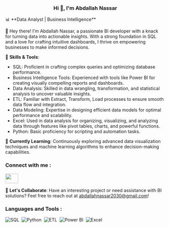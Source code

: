 <h3 align="center">Hi 👋, I'm Abdallah Nassar </h3>
📊 **Data Analyst | Business Intelligence**

👋 Hey there! I'm Abdallah Nassar, a passionate BI developer with a knack for turning data into actionable insights. With a strong foundation in SQL and a love for crafting intuitive dashboards, I thrive on empowering businesses to make informed decisions.

🚀 **Skills & Tools**:
- SQL: Proficient in crafting complex queries and optimizing database performance.
- Business Intelligence Tools: Experienced with tools like Power BI for creating visually compelling reports and dashboards.
- Data Analysis: Skilled in data wrangling, transformation, and statistical analysis to uncover valuable insights.
- ETL: Familiar with Extract, Transform, Load processes to ensure smooth data flow and integration.
- Data Modeling: Expertise in designing efficient data models for optimal performance and scalability.
- Excel: Used in data analysis for organizing, visualizing, and analyzing data through features like pivot tables, charts, and powerful functions.
- Python: Basic proficiency for scripting and automation tasks.

🌱 **Currently Learning**: Continuously exploring advanced data visualization techniques and machine learning algorithms to enhance decision-making capabilities.

<h3 align="left">Connect with me : </h3>
<p align="left">
<a href="https://www.linkedin.com/in/abdallah-nassar99" target="blank"><img align="center" src="https://raw.githubusercontent.com/rahuldkjain/github-profile-readme-generator/master/src/images/icons/Social/linked-in-alt.svg"  height="30" width="40" /></a>
</p> 

📧 **Let's Collaborate**: Have an interesting project or need assistance with BI solutions? Feel free to reach out at [abdallahnassar2030@gmail.com](abdallahnassar2030@gmail.com)!
### <h3 align="left">Languages and Tools : </h3> 
![SQL](https://img.shields.io/badge/-SQL%20-05122A?style=flat&logo=sqlite&logoColor=white)&nbsp;
![Python](https://img.shields.io/badge/-Python%20-05122A?style=flat&logo=python)&nbsp;
![ETL](https://img.shields.io/badge/-ETL%20-05122A?style=flat&logo=apache-airflow&logoColor=white)&nbsp;
![Power BI](https://img.shields.io/badge/-Power%20BI%20-FDDB27?style=flat&logo=powerbi&logoColor=white)&nbsp;
![Excel](https://img.shields.io/badge/-Excel%20-05122A?style=flat&logo=microsoft-excel&logoColor=white)&nbsp;




